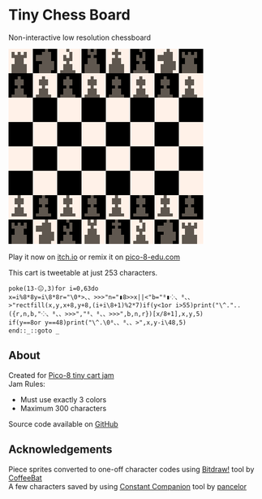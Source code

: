 # Tiny Chess Board
Non-interactive low resolution chessboard


[![64x64 pixel chessboard with black and white squares and gray pieces](images/cover.png)](https://caterpillargames.itch.io/tiny-chess-board)


Play it now on [itch.io](https://caterpillargames.itch.io/tiny-chess-board) or remix it on [pico-8-edu.com](https://www.pico-8-edu.com/?c=AHB4YQD9ANcCAO5trQwlZqaFkWUmxexNDiStB4bFZobsTQGvJw1g9ZDt4iXOOf1cG7xBM92cEZ60GxRBUD1Al6zFVfASjxFclR0eJlPlatw4Ixq4-fR3uH7lCYJbFs5ZKpJzZprIA1VXKQgEJ92zdtPYYVGXl_lUqjMydlcQvsJMurfSDi3eflZTBNFjlDtlMVl0amI6A0UxZ_XGG9Vr9MevnaYlcH2qMDKSnSAnshss6hbY4LpCUDwr0wO7qmRaIcdNVV0nGDI88wIXBvcXwRO8w2BxXAU=&g=w-w-w-w1HQHw-w2Xw-w3Xw-w2HQH)


This cart is tweetable at just 253 characters.

<pre><code>poke(13-😐,3)for i=0,63do
x=i%8*8y=i\8*8r="\0*>、、>>>"n="▮8>>x||<"b="⁸▮⁘、⁸、、>"rectfill(x,y,x+8,y+8,(i+i\8+1)%2*7)if(y<1or i>55)print("\^."..({r,n,b,"⁘、⁸、、>>>","⁸、⁸、、>>>",b,n,r})[x/8+1],x,y,5)
if(y==8or y==48)print("\^.\0⁸、、⁸、、>",x,y-i\48,5)
end::_::goto _</code></pre>





## About
Created for [Pico-8 tiny cart jam](https://itch.io/jam/pico-8-tiny-cart-chaos-/entries)  
Jam Rules:  
  - Must use exactly 3 colors  
  - Maximum 300 characters  




Source code available on [GitHub](https://github.com/CaterpillarGames/pico8-games/tree/master/carts/tiny-chess-board)


## Acknowledgements
Piece sprites converted to one-off character codes using [Bitdraw!](https://www.lexaloffle.com/bbs/?pid=102723) tool by [CoffeeBat](https://www.lexaloffle.com/bbs/?uid=50382)  
A few characters saved by using [Constant Companion](https://www.lexaloffle.com/bbs/?tid=44801) tool by [pancelor](https://www.lexaloffle.com/bbs/?uid=27691)

